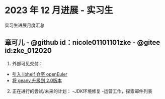 #  2023 年 12 月进展 - 实习生

实习生进展月度汇总

<!-- 格式：

## 姓名 - @github id - @gitee id
1. 外部可见交付：（指已合并PR，未合并pr需要询问mentor是否可以计算，并且在下个月不能计算）
  - [简介如修复xxx，升级xxx](链接)
2. 正在进行的尝试/未来的计划：

  -  -->

## 章可儿 - @github id：nicole01101101zke - @gitee id:zke_012020

1. 外部可见交付：
  - [引入 libheif 仓至 openEuler](https://gitee.com/src-openeuler/libheif/pulls/4)
  - [将 geany 升级到 2.0版本](https://gitee.com/src-openeuler/geany/pulls/2)

2. 正在进行的尝试/未来的计划：
  -JDK环境修复
  -运营工作，探索邮件列表
